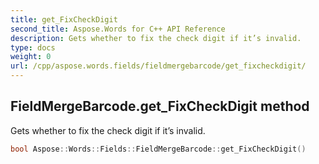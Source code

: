 ```yaml
---
title: get_FixCheckDigit
second_title: Aspose.Words for C++ API Reference
description: Gets whether to fix the check digit if it’s invalid. 
type: docs
weight: 0
url: /cpp/aspose.words.fields/fieldmergebarcode/get_fixcheckdigit/
---
```

## FieldMergeBarcode.get_FixCheckDigit method


Gets whether to fix the check digit if it’s invalid.

```cpp
bool Aspose::Words::Fields::FieldMergeBarcode::get_FixCheckDigit()
```

